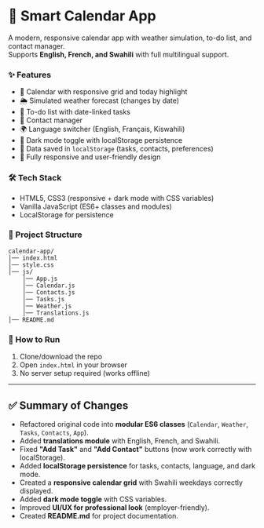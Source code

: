 # 📅 Smart Calendar App

A modern, responsive calendar app with weather simulation, to-do list, and contact manager.  
Supports **English, French, and Swahili** with full multilingual support.  

### ✨ Features
- 📆 Calendar with responsive grid and today highlight  
- 🌦️ Simulated weather forecast (changes by date)  
- 📝 To-do list with date-linked tasks  
- 📇 Contact manager  
- 🌍 Language switcher (English, Français, Kiswahili)  
- 🌙 Dark mode toggle with localStorage persistence  
- 💾 Data saved in `localStorage` (tasks, contacts, preferences)  
- 📱 Fully responsive and user-friendly design  

### 🛠️ Tech Stack
- HTML5, CSS3 (responsive + dark mode with CSS variables)  
- Vanilla JavaScript (ES6+ classes and modules)  
- LocalStorage for persistence  

### 📂 Project Structure
```
calendar-app/
│── index.html
│── style.css
│── js/
    │── App.js
    │── Calendar.js
    │── Contacts.js
    │── Tasks.js
    │── Weather.js
    │── Translations.js
│── README.md
```

### 🚀 How to Run
1. Clone/download the repo  
2. Open `index.html` in your browser  
3. No server setup required (works offline)  

---

## ✅ Summary of Changes
- Refactored original code into **modular ES6 classes** (`Calendar`, `Weather`, `Tasks`, `Contacts`, `App`).  
- Added **translations module** with English, French, and Swahili.  
- Fixed **"Add Task"** and **"Add Contact"** buttons (now work correctly with localStorage).  
- Added **localStorage persistence** for tasks, contacts, language, and dark mode.  
- Created a **responsive calendar grid** with Swahili weekdays correctly displayed.  
- Added **dark mode toggle** with CSS variables.  
- Improved **UI/UX for professional look** (employer-friendly).  
- Created **README.md** for project documentation.  
